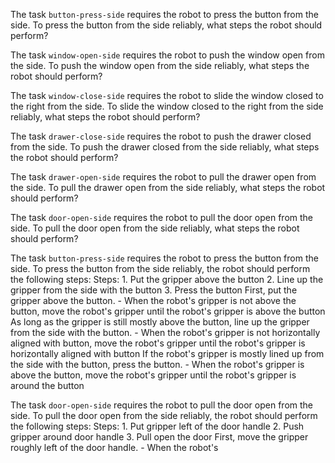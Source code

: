 

The task `button-press-side` requires the robot to press the button from the side.
To press the button from the side reliably, what steps the robot should perform?

The task `window-open-side` requires the robot to push the window open from the side.
To push the window open from the side reliably, what steps the robot should perform?

The task `window-close-side` requires the robot to slide the window closed to the right from the side.
To slide the window closed to the right from the side reliably, what steps the robot should perform?

The task `drawer-close-side` requires the robot to push the drawer closed from the side.
To push the drawer closed from the side reliably, what steps the robot should perform?

The task `drawer-open-side` requires the robot to pull the drawer open from the side.
To pull the drawer open from the side reliably, what steps the robot should perform?

The task `door-open-side` requires the robot to pull the door open from the side.
To pull the door open from the side reliably, what steps the robot should perform?

The task `button-press-side` requires the robot to press the button from the side.
To press the button from the side reliably, the robot should perform the following steps:
    Steps:  1. Put the gripper above the button  2. Line up the gripper from the side with the button  3. Press the button
    First, put the gripper above the button.
    - When the robot's gripper is not above the button, move the robot's gripper until the robot's gripper is above the button
    As long as the gripper is still mostly above the button, line up the gripper from the side with the button.
    - When the robot's gripper is not horizontally aligned with button, move the robot's gripper until the robot's gripper is horizontally aligned with button
    If the robot's gripper is mostly lined up from the side with the button, press the button.
    - When the robot's gripper is above the button, move the robot's gripper until the robot's gripper is around the button

The task `door-open-side` requires the robot to pull the door open from the side.
To pull the door open from the side reliably, the robot should perform the following steps:
    Steps:  1. Put gripper left of the door handle  2. Push gripper around door handle  3. Pull open the door
    First, move the gripper roughly left of the door handle.
    - When the robot's